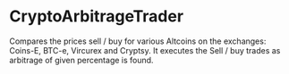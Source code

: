 CryptoArbitrageTrader
=====================

Compares the prices sell / buy for various Altcoins on the exchanges: Coins-E, BTC-e, Vircurex and Cryptsy. It executes the Sell / buy trades as arbitrage of given percentage is found.
